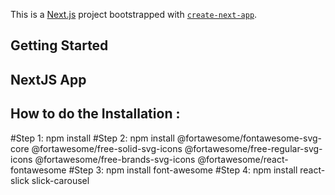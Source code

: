 This is a [Next.js](https://nextjs.org/) project bootstrapped with [`create-next-app`](https://github.com/vercel/next.js/tree/canary/packages/create-next-app).

## Getting Started

## NextJS App

## How to do the Installation :

#Step 1: npm install
#Step 2:   npm install @fortawesome/fontawesome-svg-core @fortawesome/free-solid-svg-icons @fortawesome/free-regular-svg-icons @fortawesome/free-brands-svg-icons @fortawesome/react-fontawesome
#Step 3: npm install font-awesome
#Step 4: npm install react-slick slick-carousel
